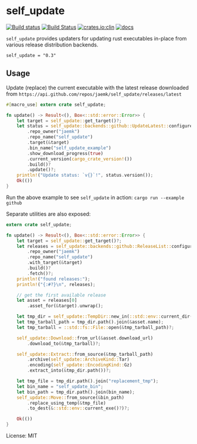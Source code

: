 # self_update

[![Build status](https://ci.appveyor.com/api/projects/status/xlkq8rd73cla4ixw/branch/master?svg=true)](https://ci.appveyor.com/project/jaemk/self-update/branch/master)
[![Build Status](https://travis-ci.org/jaemk/self_update.svg?branch=master)](https://travis-ci.org/jaemk/self_update)
[![crates.io:clin](https://img.shields.io/crates/v/self_update.svg?label=self_update)](https://crates.io/crates/self_update)
[![docs](https://docs.rs/self_update/badge.svg)](https://docs.rs/self_update)


`self_update` provides updaters for updating rust executables in-place from various release
distribution backends.

```shell
self_update = "0.3"
```

## Usage

Update (replace) the current executable with the latest release downloaded
from `https://api.github.com/repos/jaemk/self_update/releases/latest`

```rust
#[macro_use] extern crate self_update;

fn update() -> Result<(), Box<::std::error::Error>> {
    let target = self_update::get_target()?;
    let status = self_update::backends::github::UpdateLatest::configure()?
        .repo_owner("jaemk")
        .repo_name("self_update")
        .target(&target)
        .bin_name("self_update_example")
        .show_download_progress(true)
        .current_version(cargo_crate_version!())
        .build()?
        .update()?;
    println!("Update status: `v{}`!", status.version());
    Ok(())
}
```

Run the above example to see `self_update` in action: `cargo run --example github`

Separate utilities are also exposed:

```rust
extern crate self_update;

fn update() -> Result<(), Box<::std::error::Error>> {
    let target = self_update::get_target()?;
    let releases = self_update::backends::github::ReleaseList::configure()
        .repo_owner("jaemk")
        .repo_name("self_update")
        .with_target(&target)
        .build()?
        .fetch()?;
    println!("found releases:");
    println!("{:#?}\n", releases);

    // get the first available release
    let asset = releases[0]
        .asset_for(&target).unwrap();

    let tmp_dir = self_update::TempDir::new_in(::std::env::current_dir()?, "self_update")?;
    let tmp_tarball_path = tmp_dir.path().join(&asset.name);
    let tmp_tarball = ::std::fs::File::open(&tmp_tarball_path)?;

    self_update::Download::from_url(&asset.download_url)
        .download_to(&tmp_tarball)?;

    self_update::Extract::from_source(&tmp_tarball_path)
        .archive(self_update::ArchiveKind::Tar)
        .encoding(self_update::EncodingKind::Gz)
        .extract_into(&tmp_dir.path())?;

    let tmp_file = tmp_dir.path().join("replacement_tmp");
    let bin_name = "self_update_bin";
    let bin_path = tmp_dir.path().join(bin_name);
    self_update::Move::from_source(&bin_path)
        .replace_using_temp(&tmp_file)
        .to_dest(&::std::env::current_exe()?)?;

    Ok(())
}
```


License: MIT
